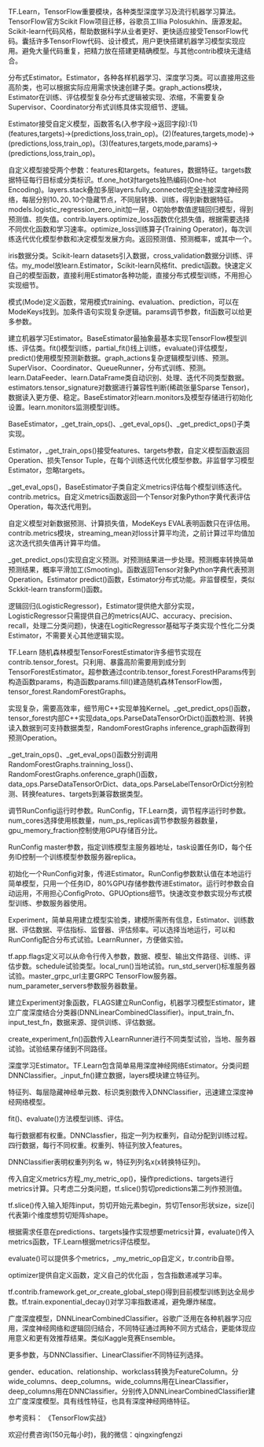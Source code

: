 TF.Learn，TensorFlow重要模块，各种类型深度学习及流行机器学习算法。TensorFlow官方Scikit Flow项目迁移，谷歌员工Illia Polosukhin、唐源发起。Scikit-learn代码风格，帮助数据科学从业者更好、更快适应接受TensorFlow代码。囊括许多TensorFlow代码、设计模式，用户更快搭建机器学习模型实现应用。避免大量代码重复，把精力放在搭建更精确模型。与其他contrib模块无逢结合。

分布式Estimator。Estimator，各种各样机器学习、深度学习类。可以直接用这些高阶类，也可以根据实际应用需求快速创建子类。graph_actions模块，Estimator在训练、评估模型复杂分布式逻辑被实现、浓缩，不需要复杂Supervisor、Coordinator分布式训练具体实现细节、逻辑。

Estimator接受自定义模型，函数答名(入参字段->返回字段):(1)(features,targets)->(predictions,loss,train_op)。(2)(features,targets,mode)->(predictions,loss,train_op)。(3)(features,targets,mode,params)->(predictions,loss,train_op)。

自定义模型接受两个参数：features和targets。features，数据特征。targets数据特征每行目标或分类标识。tf.one_hot对targets独热编码(One-hot Encoding)。layers.stack叠加多层layers.fully_connected完全连接深度神经网络，每层分别10､20､10个隐藏节点，不同层转换、训练，得到新数据特征。models.logistic_regression_zero_init加一层，0初始参数值逻辑回归模型，得到预测值、损失值。contrib.layers.optimize_loss函数优化损失值，根据需要选择不同优化函数和学习速率。optimize_loss训练算子(Training Operator)，每次训练迭代优化模型参数和决定模型发展方向。返回预测值、预测概率，或其中一个。

iris数据分类。Scikit-learn datasets引入数据，cross_validation数据分训练、评估。my_model放learn.Estimator，Scikit-learn风格fit、predict函数。快速定义自己的模型函数，直接利用Estimator各种功能，直接分布式模型训练，不用担心实现细节。

模式(Mode)定义函数，常用模式training、evaluation、prediction，可以在ModeKeys找到。加条件语句实现复杂逻辑。params调节参数，fit函数可以给更多参数。

建立机器学习Estimator。BaseEstimator最抽象最基本实现TensorFlow模型训练、评估类。fit()模型训练，partial_fit()线上训练，evaluate()评估模型，predict()使用模型预测新数据。graph_actions复杂逻辑模型训练、预测。SuperVisor、Coordinator、QueueRunner，分布式训练、预测。learn.DataFeeder、learn.DataFrame类自动识别、处理、迭代不同类型数据。estimators.tensor_signature对数据进行兼容性判断(稀疏张量Sparse Tensor)，数据读入更方便、稳定。BaseEstimator对learn.monitors及模型存储进行初始化设置。learn.monitors监测模型训练。

BaseEstimator，_get_train_ops()、_get_eval_ops()、_get_predict_ops()子类实现。

Estimator，_get_train_ops()接受features、targets参数，自定义模型函数返回Operation、损失Tensor Tuple，在每个训练迭代优化模型参数。非监督学习模型Estimator，忽略targets。

_get_eval_ops()，BaseEstimator子类自定义metrics评估每个模型训练迭代。contrib.metrics。自定义metrics函数返回一个Tensor对象Python字黄代表评估Operation，每次迭代用到。

自定义模型对新数据预测、计算损失值，ModeKeys EVAL表明函数只在评估用。contrib.metrics模块，streaming_mean对loss计算平均流，之前计算过平均值加这次迭代损失值再计算平均值。

_get_predict_ops()实现自定义预测。对预测结果进一步处理。预测概率转换简单预测结果，概率平滑加工(Smooting)。函数返回Tensor对象Python字典代表预测Operation。Estimator predict()函数，Estimator分布式功能。非监督模型，类似Sckkit-learn transform()函数。

逻辑回归(LogisticRegressor)，Estimator提供绝大部分实现，LogisticRegressor只需提供自己的metrics(AUC、accuracy、precision、recall，处理二分类问题)，快速在LogiticRegressor基础写子类实现个性化二分类Estimator，不需要关心其他逻辑实现。

TF.Learn 随机森林模型TensorForestEstimator许多细节实现在contrib.tensor_forest。只利用、暴露高阶需要用到成分到TensorForestEstimator。超参数通过contrib.tensor_forest.ForestHParams传到构造函数params，构造函数params.fill()建造随机森林TensorFlow图，tensor_forest.RandomForestGraphs。

实现复杂，需要高效率，细节用C++实现单独Kernel。_get_predict_ops()函数，tensor_forest内部C++实现data_ops.ParseDataTensorOrDict()函数检测、转换读入数据到可支持数据类型，RandomForestGraphs inference_graph函数得到预测Operation。

_get_train_ops()、_get_eval_ops()函数分别调用RandomForestGraphs.trainning_loss()、RandomForestGraphs.onference_graph()函数，data_ops.ParseDataTensorOrDict、data_ops.ParseLabelTensorOrDict分别检测、转换features、targets到兼容数据类型。

调节RunConfig运行时参数。RunConfig，TF.Learn类，调节程序运行时参数。num_cores选择使用核数量，num_ps_replicas调节参数服务器数量，gpu_memory_fraction控制使用GPU存储百分比。

RunConfig master参数，指定训练模型主服务器地址，task设置任务ID，每个任务ID控制一个训练模型参数服务器replica。

初始化一个RunConfig对象，传进Estimator。RunConfig参数默认值在本地运行简单模型，只用一个任务ID，80%GPU存储参数传进Estimator。运行时参数会自动运用，不用担心ConfigProto、GPUOptions细节。快速改变参数实现分布式模型训练、参数服务器使用。

Experiment，简单易用建立模型实验类，建模所需所有信息，Estimator、训练数据、评估数据、平估指标、监督器、评估频率。可以选择当地运行，可以和RunConfig配合分布式试验。LearnRunner，方便做实验。

tf.app.flags定义可以从命令行传入参数，数据、模型、输出文件路径、训练、评估步数。schedule试验类型。local_run()当地试验。run_std_server()标准服务器试验。master_grpc_url主要GRPC TensorFlow服务器。num_parameter_servers参数服务器数量。

建立Experiment对象函数，FLAGS建立RunConfig，机器学习模型Estimator，建立广度深度结合分类器(DNNLinearCombinedClassifier)。input_train_fn、input_test_fn，数据来源、提供训练、评估数据。

create_experiment_fn()函数传入LearnRunner进行不同类型试验，当地、服务器试验。试验结果存储到不同路径。

深度学习Estimator。TF.Learn包含简单易用深度神经网络Estimator。分类问题DNNClassifier。_input_fn()建立数据，layers模块建立特征列。

特征列、每层隐藏神经单元数、标识类别数传入DNNClassifier，迅速建立深度神经网络模型。

fit()、evaluate()方法模型训练、评估。

每行数据都有权重。DNNClassfier，指定一列为权重列，自动分配到训练过程。四行数据，每行不同权重。权重列、特征列放入features。

DNNClassifier表明权重列列名 w，特征列列名x(x转换特征列)。

传入自定义metrics方程_my_metric_op()，操作predictions、targets进行metrics计算。只考虑二分类问题，tf.slice()剪切predictions第二列作预测值。

tf.slice()传入输入矩阵input，剪切开始元素begin，剪切Tensor形状size，size[i]代表第i个维度想剪切矩阵shape。

根据需求任意在predictions、targets操作实现想要metrics计算，evaluate()传入metrics函数，TF.Learn根据metrics评估模型。

evaluate()可以提供多个metrics，_my_metric_op自定义，tr.contrib自带。

optimizer提供自定义函数，定义自己的优化函 ，包含指数递减学习率。

tf.contrib.framework.get_or_create_global_step()得到目前模型训练到达全局步数。tf.train.exponential_decay()对学习率指数递减，避免爆炸梯度。

广度深度模型，DNNLinearCombinedClassifier。谷歌广泛用在各种机器学习应用，深度神经网络和逻辑回归结合，不同特征通过两种不同方式结合，更能体现应用意义和更有效推荐结果。类似Kaggle竞赛Ensemble。

更多参数，与DNNClassifier、LinearClassifier不同特征列选择。

gender、education、relationship、workclass转换为FeatureColumn。分wide_columns、deep_columns。wide_columns用在LinearClassifier，deep_columns用在DNNClassifier。分别传入DNNLinearCombinedClassifier建立广度深度模型。具有线性特征，也具有深度神经网络特征。

参考资料：
《TensorFlow实战》

欢迎付费咨询(150元每小时)，我的微信：qingxingfengzi